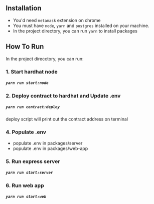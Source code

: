 ## Installation
  - You'd need `metamask` extension on chrome
  - You must have `node`, `yarn` and `postgres` installed on your machine.
  - In the project directory,  you can run `yarn` to install packages

## How To Run
  In the project direcctory, you can run:

### 1. Start hardhat node
##### `yarn run start:node`

### 2. Deploy contract to hardhat and Update .env

##### `yarn run contract:deploy`

deploy script will print out the contract address on terminal

### 4. Populate .env

  - populate .env in packages/server
  - populate .env in packages/web-app

### 5. Run express server
##### `yarn run start:server`


### 6. Run web app
##### `yarn run start:web`

